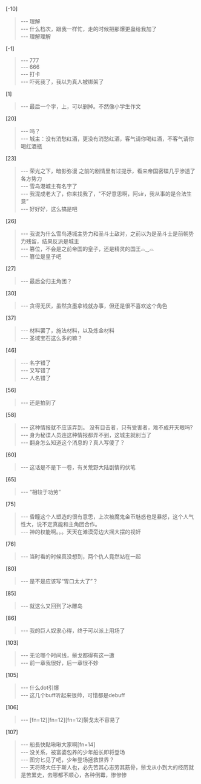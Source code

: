 
[-10] 
>--- 理解<br>
>--- 什么档次，跟我一样忙，走的时候把那爆更蛊给我加了<br>
>--- 理解理解<br>

[-1] 
>--- 777<br>
>--- 666<br>
>--- 打卡<br>
>--- 吓死我了，我以为真人被绑架了<br>

[1] 
>--- 最后一个字，上，可以删掉。不然像小学生作文<br>

[20] 
>--- 吗？<br>
>--- 城主：没有消愁红酒，更没有消愁红酒，客气请你喝红酒，不客气请你喝红酒瓶<br>

[23] 
>--- 荣光之下，暗影弥漫
之前的剧情里有过提示，看来帝国密碟几乎渗透了各方势力<br>
>--- 雪鸟港城主有名字了<br>
>--- 我混成老大了，你来找我了，"不好意思啊，阿sir，我从事的是合法生意”<br>
>--- 好好好，这么搞是吧<br>

[26] 
>--- 我说为什么雪鸟港城主势力和圣斗士敌对，之前以为是圣斗士是前朝势力残留，结果反派是城主<br>
>--- 篡位，不会是之前帝国的皇子，还是精灵的国王⌓‿⌓<br>
>--- 篡位是皇子吧<br>

[27] 
>--- 最后全归主角团？<br>

[30] 
>--- 贪得无厌，虽然贪墨拿钱就办事，但还是很不喜欢这个角色<br>

[37] 
>--- 材料罢了，施法材料，以及炼金材料<br>
>--- 圣域宝石这么多的嘛？<br>

[46] 
>--- 名字错了<br>
>--- 又写错了<br>
>--- 人名错了<br>

[56] 
>--- 还是拍到了<br>

[58] 
>--- 这种情报就不应该弄到。
没有目击者，只有受害者，难不成开天眼吗?<br>
>--- 身为秘谍人员连这种情报都弄不到，这城主就别当了<br>
>--- 翻身怎么知道这个消息的？真人写傻了？<br>

[60] 
>--- 这话是不是下一卷，有关荒野大陆剧情的伏笔<br>

[65] 
>--- “相较于功劳”<br>

[75] 
>--- 昏瞳这个人塑造的很有意思，上次被魔鬼金币魅惑也是暴怒，这个人气性大，说不定真能和主角团合作。<br>
>--- 神的权能啊。。。天天在滩漠旁边大摇大摆的视奸<br>

[76] 
>--- 当时看的时候真没想到，两个仇人竟然站在一起<br>

[80] 
>--- 是不是应该写“胃口太大了”？<br>

[85] 
>--- 就这么又回到了冰雕岛<br>

[86] 
>--- 我的巨人奴隶心得，终于可以派上用场了<br>

[103] 
>--- 无论哪个时间线，鬃戈都得有这一遭<br>
>--- 前一章我很好，后一章很不妙<br>

[105] 
>--- 什么dot引爆<br>
>--- 这几个buff听起来很帅，可惜都是debuff<br>

[106] 
>--- [fn=12][fn=12][fn=12]鬃戈太不容易了<br>

[107] 
>--- 船長快點啾啾大家啊[fn=14]<br>
>--- 没关系，被富婆包养的少年船长即将登场<br>
>--- 图穷匕见了吧，少年登场拯救世界？<br>
>--- 天将降大任于斯人也，必先苦其心志劳其筋骨，鬃戈从小到大的经历就是苦累史，去哪都不顺心，各种倒霉，惨惨惨<br>
